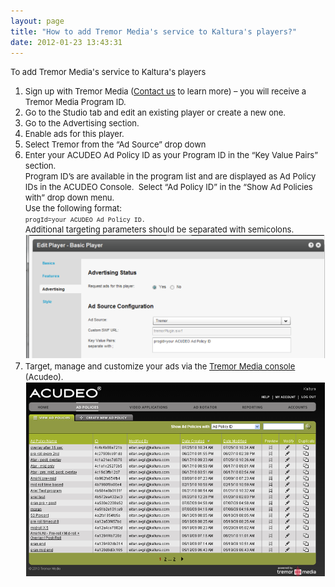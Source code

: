 ```yaml
---
layout: page
title: "How to add Tremor Media's service to Kaltura's players?"
date: 2012-01-23 13:43:31
---
```


<span class="mce-procedure" style="font-size: small;">To add Tremor Media's service to Kaltura's players</span>

1.  <span style="font-size: small;">Sign up with Tremor Media (<a href="http://corp.kaltura.com/about/contact">Contact us</a> to learn more) – you will receive a Tremor Media Program ID.</span>
2.  <span style="font-size: small;"><strong></strong>Go to the Studio tab and edit an existing player or create a new one.</span>
3.  <span style="font-size: small;"><strong></strong>Go to the Advertising section.</span>
4.  <span style="font-size: small;"><strong></strong>Enable ads for this player.</span>
5.  <span style="font-size: small;"><strong></strong>Select Tremor from the “Ad Source” drop down</span>
6.  <span style="font-size: small;"><strong></strong>Enter your ACUDEO Ad Policy ID as your Program ID in the “Key Value Pairs” section.<br />Program ID’s are available in the program list and are displayed as Ad Policy IDs in the ACUDEO Console.  Select “Ad Policy ID” in the “Show Ad Policies with” drop down menu.<br />Use the following format:<br /><span style="font-family: courier new,courier; font-size: x-small;">progId=your ACUDEO Ad Policy ID.</span><br />Additional targeting parameters should be separated with semicolons.<img src="../../assets/273">
7.  <span style="font-size: small;">Target, manage and customize your ads via the <a href="https://acudeo.tremormedia.com/">Tremor Media console</a> (Acudeo).</span><img src="../../assets/274">

<span style="font-size: small;"><br /></span>